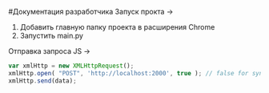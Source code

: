 #Документация разработчика
Запуск прокта ->

1. Добавить главную папку проекта в расширения Chrome
2. Запустить main.py

Отправка запроса JS ->
```javascript
var xmlHttp = new XMLHttpRequest();
xmlHttp.open( "POST", 'http://localhost:2000', true ); // false for synchronous request
xmlHttp.send(data);
```
